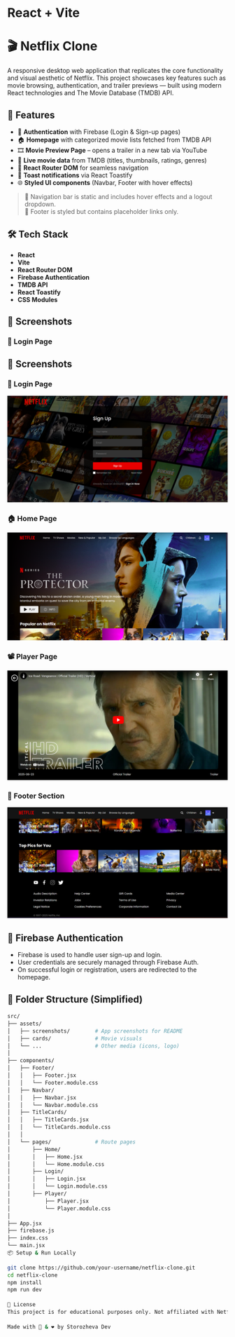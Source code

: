 # React + Vite

# 🎬 Netflix Clone

A responsive desktop web application that replicates the core functionality and visual aesthetic of Netflix. This project showcases key features such as movie browsing, authentication, and trailer previews — built using modern React technologies and The Movie Database (TMDB) API.

## 🚀 Features

- 🔐 **Authentication** with Firebase (Login & Sign-up pages)
- 🏠 **Homepage** with categorized movie lists fetched from TMDB API
- 🎞️ **Movie Preview Page** – opens a trailer in a new tab via YouTube
- 🍿 **Live movie data** from TMDB (titles, thumbnails, ratings, genres)
- 📂 **React Router DOM** for seamless navigation
- 🔔 **Toast notifications** via React Toastify
- 🌐 **Styled UI components** (Navbar, Footer with hover effects)

> 🔹 Navigation bar is static and includes hover effects and a logout dropdown.  
> 🔹 Footer is styled but contains placeholder links only.

## 🛠 Tech Stack

- **React**
- **Vite**
- **React Router DOM**
- **Firebase Authentication**
- **TMDB API**
- **React Toastify**
- **CSS Modules**

## 📸 Screenshots

### 🔐 Login Page

## 📸 Screenshots

### 🔐 Login Page

![Login Page](https://raw.githubusercontent.com/Storozheva-dev/Netflix-clone/main/src/assets/screenshots/logPage.png)

### 🏠 Home Page

![Home Page](https://raw.githubusercontent.com/Storozheva-dev/Netflix-clone/main/src/assets/screenshots/homePage.png)

### 📽️ Player Page

![Player Page](https://raw.githubusercontent.com/Storozheva-dev/Netflix-clone/main/src/assets/screenshots/playerPage.png)

### 🔻 Footer Section

![Footer Section](https://raw.githubusercontent.com/Storozheva-dev/Netflix-clone/main/src/assets/screenshots/footer.png)

## 🔐 Firebase Authentication

- Firebase is used to handle user sign-up and login.
- User credentials are securely managed through Firebase Auth.
- On successful login or registration, users are redirected to the homepage.

## 📁 Folder Structure (Simplified)

```bash
src/
├── assets/
│   ├── screenshots/        # App screenshots for README
│   ├── cards/              # Movie visuals
│   └── ...                 # Other media (icons, logo)
│
├── components/
│   ├── Footer/
│   │   ├── Footer.jsx
│   │   └── Footer.module.css
│   ├── Navbar/
│   │   ├── Navbar.jsx
│   │   └── Navbar.module.css
│   ├── TitleCards/
│   │   ├── TitleCards.jsx
│   │   └── TitleCards.module.css
│   │
│   └── pages/              # Route pages
│       ├── Home/
│       │   ├── Home.jsx
│       │   └── Home.module.css
│       ├── Login/
│       │   ├── Login.jsx
│       │   └── Login.module.css
│       ├── Player/
│           ├── Player.jsx
│           └── Player.module.css
│
├── App.jsx
├── firebase.js
├── index.css
└── main.jsx
📦 Setup & Run Locally

git clone https://github.com/your-username/netflix-clone.git
cd netflix-clone
npm install
npm run dev

📄 License
This project is for educational purposes only. Not affiliated with Netflix Inc.

Made with 🍿 & ❤️ by Storozheva Dev
```
